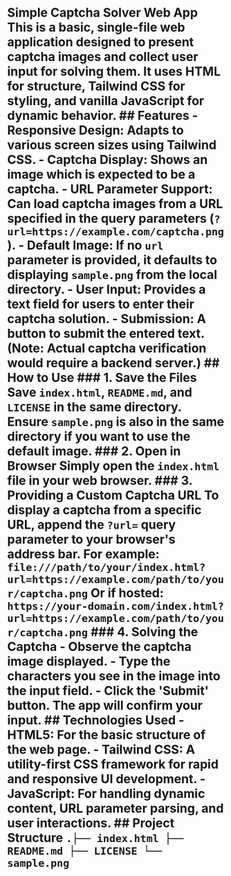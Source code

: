 # Simple Captcha Solver Web App This is a basic, single-file web application designed to present captcha images and collect user input for solving them. It uses HTML for structure, Tailwind CSS for styling, and vanilla JavaScript for dynamic behavior. ## Features - **Responsive Design**: Adapts to various screen sizes using Tailwind CSS. - **Captcha Display**: Shows an image which is expected to be a captcha. - **URL Parameter Support**: Can load captcha images from a URL specified in the query parameters (`?url=https://example.com/captcha.png`). - **Default Image**: If no `url` parameter is provided, it defaults to displaying `sample.png` from the local directory. - **User Input**: Provides a text field for users to enter their captcha solution. - **Submission**: A button to submit the entered text. (Note: Actual captcha verification would require a backend server.) ## How to Use ### 1. Save the Files Save `index.html`, `README.md`, and `LICENSE` in the same directory. Ensure `sample.png` is also in the same directory if you want to use the default image. ### 2. Open in Browser Simply open the `index.html` file in your web browser. ### 3. Providing a Custom Captcha URL To display a captcha from a specific URL, append the `?url=` query parameter to your browser's address bar. For example: `file:///path/to/your/index.html?url=https://example.com/path/to/your/captcha.png` Or if hosted: `https://your-domain.com/index.html?url=https://example.com/path/to/your/captcha.png` ### 4. Solving the Captcha - Observe the captcha image displayed. - Type the characters you see in the image into the input field. - Click the 'Submit' button. The app will confirm your input. ## Technologies Used - **HTML5**: For the basic structure of the web page. - **Tailwind CSS**: A utility-first CSS framework for rapid and responsive UI development. - **JavaScript**: For handling dynamic content, URL parameter parsing, and user interactions. ## Project Structure ``` .├── index.html ├── README.md ├── LICENSE └── sample.png ```